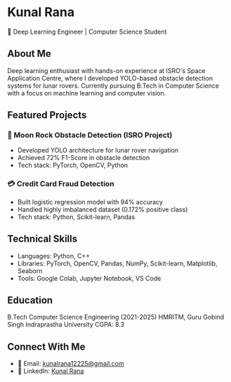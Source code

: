# Kunal Rana
🚀 Deep Learning Engineer | Computer Science Student

## About Me
Deep learning enthusiast with hands-on experience at ISRO's Space Application Centre, where I developed YOLO-based obstacle detection systems for lunar rovers. Currently pursuing B.Tech in Computer Science with a focus on machine learning and computer vision.

## Featured Projects
### 🌙 Moon Rock Obstacle Detection (ISRO Project)
- Developed YOLO architecture for lunar rover navigation
- Achieved 72% F1-Score in obstacle detection
- Tech stack: PyTorch, OpenCV, Python

### 💳 Credit Card Fraud Detection
- Built logistic regression model with 94% accuracy
- Handled highly imbalanced dataset (0.172% positive class)
- Tech stack: Python, Scikit-learn, Pandas

## Technical Skills
- Languages: Python, C++
- Libraries: PyTorch, OpenCV, Pandas, NumPy, Scikit-learn, Matplotlib, Seaborn
- Tools: Google Colab, Jupyter Notebook, VS Code

## Education
B.Tech Computer Science Engineering (2021-2025)
HMRITM, Guru Gobind Singh Indraprastha University
CGPA: 8.3

## Connect With Me
- 📧 Email: kunalrana12225@gmail.com
- 💼 LinkedIn: [Kunal Rana](https://www.linkedin.com/in/kunalrana123)
